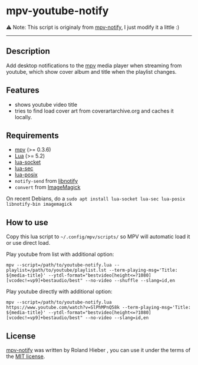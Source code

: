 # mpv-youtube-notify
⚠ Note: This script is originaly from [mpv-notify](https://github.com/rohieb/mpv-notify), I just modify it a little :)

----

Description
--------
Add desktop notifications to the [mpv](http://mpv.io) media player when streaming from youtube, which show
cover album and title when the playlist changes.

Features
--------
* shows youtube video title
* tries to find load cover art from coverartarchive.org and caches it locally.

Requirements
------------

* [mpv](http://mpv.io) (>= 0.3.6)
* [Lua](http://lua.org) (>= 5.2)
* [lua-socket](http://w3.impa.br/~diego/software/luasocket/)
* [lua-sec](https://github.com/brunoos/luasec/)
* [lua-posix](https://github.com/luaposix/luaposix)
* `notify-send` from [libnotify](https://github.com/GNOME/libnotify)
* `convert` from [ImageMagick](http://www.imagemagick.org)

On recent Debians, do a `sudo apt install lua-socket lua-sec lua-posix libnotify-bin imagemagick`

How to use
----------
Copy this lua script to ```~/.config/mpv/scripts/``` so MPV will automatic load it or use direct load.

Play youtube from list with additional option:

    mpv --script=/path/to/youtube-notify.lua --playlist=/path/to/youtube/playlist.lst --term-playing-msg='Title: ${media-title}' --ytdl-format="bestvideo[height<=?1080][vcodec!=vp9]+bestaudio/best" --no-video --shuffle --slang=id,en

Play youtube directly with additional option:

    mpv --script=/path/to/youtube-notify.lua https://www.youtube.com/watch?v=SlPhMPnQ58k --term-playing-msg='Title: ${media-title}' --ytdl-format="bestvideo[height<=?1080][vcodec!=vp9]+bestaudio/best" --no-video --slang=id,en

License
-------

[mpv-notify](https://github.com/rohieb/mpv-notify) was written by Roland Hieber <rohieb at rohieb.name>, you can use it
under the terms of the [MIT license](http://choosealicense.com/licenses/mit/).
